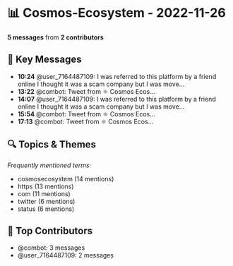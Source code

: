 # 📊 Cosmos-Ecosystem - 2022-11-26
**5 messages** from **2 contributors**

## 💬 Key Messages
- **10:24** @user_7164487109: I was referred to this platform by a friend online I thought it was a scam company but I was move...
- **13:22** @combot: [‌‌‌‌‎⁠](https://twitter.com/CosmosEcosystem/status/1596494650805604352)Tweet from ⚛️ Cosmos Ecos...
- **14:07** @user_7164487109: I was referred to this platform by a friend online I thought it was a scam company but I was move...
- **15:54** @combot: [‌‌‌‌‎⁠](https://twitter.com/CosmosEcosystem/status/1596532881907544064)Tweet from ⚛️ Cosmos Ecos...
- **17:13** @combot: [‌‌‌‌‎⁠](https://twitter.com/CosmosEcosystem/status/1596552831494160384)Tweet from ⚛️ Cosmos Ecos...

## 🔍 Topics & Themes
*Frequently mentioned terms:*
- cosmosecosystem (14 mentions)
- https (13 mentions)
- com (11 mentions)
- twitter (6 mentions)
- status (6 mentions)

## 👥 Top Contributors
- @combot: 3 messages
- @user_7164487109: 2 messages